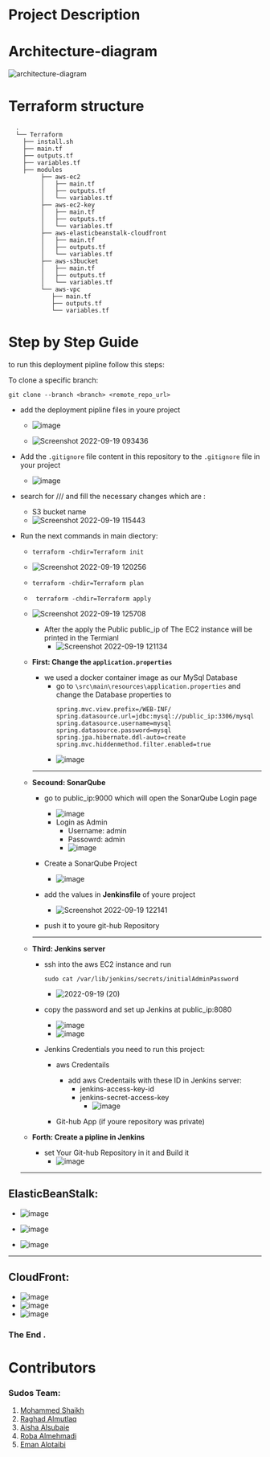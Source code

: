 # Project Description 

# Architecture-diagram
![architecture-diagram](https://user-images.githubusercontent.com/55548241/190977085-22105029-e22e-4236-a3f1-0cf1e686bba8.png)

# Terraform structure
```
  .
  └── Terraform
    ├── install.sh
    ├── main.tf
    ├── outputs.tf
    ├── variables.tf
    ├── modules
         ├── aws-ec2
         │   ├── main.tf
         │   ├── outputs.tf
         │   └── variables.tf
         ├── aws-ec2-key
         │   ├── main.tf
         │   ├── outputs.tf
         │   └── variables.tf
         ├── aws-elasticbeanstalk-cloudfront
         │   ├── main.tf
         │   ├── outputs.tf
         │   └── variables.tf
         ├── aws-s3bucket
         │   ├── main.tf
         │   ├── outputs.tf
         │   └── variables.tf
         └── aws-vpc
            ├── main.tf
            ├── outputs.tf
            └── variables.tf
```



# Step by Step Guide 
to run this deployment pipline follow this steps:

  To clone a specific branch:

  ```
  git clone --branch <branch> <remote_repo_url>
  ```

  - add the deployment pipline files in youre project 
  
    - ![image](https://user-images.githubusercontent.com/55548241/190960574-9fa70867-9e50-4f5e-b312-8232e7d23ec8.png)

    - ![Screenshot 2022-09-19 093436](https://user-images.githubusercontent.com/55548241/190961385-b9d9e7be-ba9c-4b8c-8dc3-9cb61c2443d5.png)

  - Add the `.gitignore` file content in this repository to the `.gitignore` file in your project
    - ![image](https://user-images.githubusercontent.com/55548241/190961658-64b7b6f2-ba4c-4850-9858-9c93be3c325e.png)

  - search for /// and fill the necessary changes which are :
    - S3  bucket name 
    - ![Screenshot 2022-09-19 115443](https://user-images.githubusercontent.com/55548241/190982729-34b9e7dc-f33f-4468-a03e-e813564fa396.png)

  - Run the next commands in main diectory:
     -  ``` terraform -chdir=Terraform init ```
      - ![Screenshot 2022-09-19 120256](https://user-images.githubusercontent.com/55548241/190984215-81341de0-29a3-4bb2-8a50-a638cff8f655.png)
      
     -  ``` terraform -chdir=Terraform plan ```
     
     - ``` terraform -chdir=Terraform apply```
      - ![Screenshot 2022-09-19 125708](https://user-images.githubusercontent.com/55548241/190993522-50181a81-c7f8-4adc-9b3d-0ad8b4fe4f17.png)
      
        - After the apply the Public public_ip of The EC2 instance will be printed in the Termianl
          -  ![Screenshot 2022-09-19 121134](https://user-images.githubusercontent.com/55548241/190985702-13c274e6-b2aa-4ea8-97d3-960faf1fba10.png)
     


      - **First: Change the `application.properties`**
        - we used a docker container image as our MySql Database 
          - go to `\src\main\resources\application.properties` and change the Database properties to 
            ```
            spring.mvc.view.prefix=/WEB-INF/
            spring.datasource.url=jdbc:mysql://public_ip:3306/mysql
            spring.datasource.username=mysql
            spring.datasource.password=mysql
            spring.jpa.hibernate.ddl-auto=create
            spring.mvc.hiddenmethod.filter.enabled=true
            ```
          - ![image](https://user-images.githubusercontent.com/55548241/190994056-b930ab4c-8d51-46d3-899f-152f160f7f1b.png)


        ---
    - **Secound: SonarQube**
      - go to public_ip:9000 which will open the SonarQube Login page
        - ![image](https://user-images.githubusercontent.com/55548241/190986501-b1139e06-28b0-4084-847e-004694b1f1ae.png)
        - Login as Admin
          - Username: admin
          - Passowrd: admin
          - ![image](https://user-images.githubusercontent.com/55548241/190986640-ce54a64e-7825-4e2e-a406-fdfde4356285.png)
       - Create a SonarQube Project 
         - ![image](https://user-images.githubusercontent.com/55548241/190986899-58710b69-563c-4a3a-9d8c-848e6f6b5c6d.png)
       - add the values in **Jenkinsfile** of youre project
          - ![Screenshot 2022-09-19 122141](https://user-images.githubusercontent.com/55548241/190987622-1029d506-2d65-4bc3-aa10-e0c6cfe71e19.png)
        
       - push it to youre git-hub Repository 
        
      ---
      
    - **Third: Jenkins server**
      - ssh into the aws EC2 instance and run
        ```
        sudo cat /var/lib/jenkins/secrets/initialAdminPassword
        ```
        - ![2022-09-19 (20)](https://user-images.githubusercontent.com/55548241/190996462-fe76e142-1d3c-4421-9af7-41a78fb93a4f.png)
      - copy the password and set up Jenkins at public_ip:8080
        - ![image](https://user-images.githubusercontent.com/55548241/190988934-949e6835-0038-4687-bde8-35886ff30735.png)
        - ![image](https://user-images.githubusercontent.com/55548241/190989158-240489b2-f662-4405-9559-aa6686d5bf2c.png)

      - Jenkins Credentials you need to run this project:
        - aws Credentails
          - add aws Credentails with these ID in Jenkins server:
             - jenkins-access-key-id
             - jenkins-secret-access-key
                - ![image](https://user-images.githubusercontent.com/55548241/190990068-a74e0114-2d97-4d65-a5ae-8bd5e6962f60.png)

        -  Git-hub App (if youre repository was private)
      
    - **Forth: Create a pipline in Jenkins**
       - set Your Git-hub Repository in it and Build it
         - ![image](https://user-images.githubusercontent.com/55548241/190990312-75bde35f-9f0b-4bff-9a7e-c940557f1267.png)
    ---
    
## ElasticBeanStalk:
 - ![image](https://user-images.githubusercontent.com/55548241/190992052-4b45e2c3-1e98-4121-90fd-824f41362ec9.png)
 
 - ![image](https://user-images.githubusercontent.com/55548241/190992239-a895a499-e17c-428e-b390-cf1fbfcaabb9.png)
 
 - ![image](https://user-images.githubusercontent.com/55548241/190992275-c03fc4ab-1393-4a8a-8857-b3f748a8ab78.png)
 
---

## CloudFront:
  - ![image](https://user-images.githubusercontent.com/55548241/190992637-ce42ca5d-260c-49a8-83d8-ec61e97e849d.png)
  - ![image](https://user-images.githubusercontent.com/55548241/190992694-ba7dc384-4b7a-46c6-8be2-e5d93c594310.png)
  - ![image](https://user-images.githubusercontent.com/55548241/190992737-4f3840af-004b-4cda-be1f-21b133becf00.png)
### The End .

# Contributors
### Sudos Team: 
1. [Mohammed Shaikh](https://github.com/m-shaikh1)
2. [Raghad Almutlaq](https://github.com/raghadmta)
3. [Aisha Alsubaie](https://github.com/Aishabs/)
4. [Roba Almehmadi](https://github.com/Robamohammed)
5. [Eman Alotaibi ](https://github.com/emanfeah)

